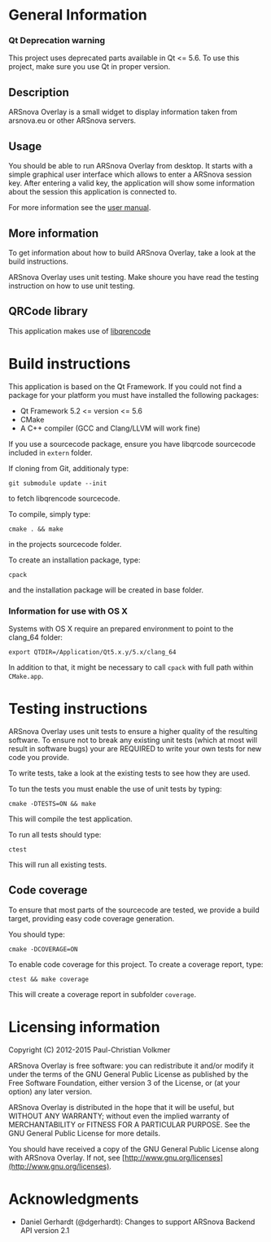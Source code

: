 # General Information

### Qt Deprecation warning

This project uses deprecated parts available in Qt <= 5.6. To use this project, make sure you use Qt in proper version.

## Description
ARSnova Overlay is a small widget to display information taken from arsnova.eu or other ARSnova servers.

## Usage
You should be able to run ARSnova Overlay from desktop. It starts with a simple
graphical user interface which allows to enter a ARSnova session key.
After entering a valid key, the application will show some information about
the session this application is connected to.

For more information see the [user manual](https://arsnova.thm.de/blog/handbuch/mit-live-feedback-praesentieren/).

## More information

To get information about how to build ARSnova Overlay, take a look at the build instructions.

ARSnova Overlay uses unit testing. Make shoure you have read the testing instruction on how to use unit testing.

## QRCode library

This application makes use of [libqrencode](https://github.com/fukuchi/libqrencode)

# Build instructions
This application is based on the Qt Framework. If you could not find a package
for your platform you must have installed the following packages:
* Qt Framework 5.2 <= version <= 5.6
* CMake
* A C++ compiler (GCC and Clang/LLVM will work fine)

If you use a sourcecode package, ensure you have libqrcode sourcecode included in `extern` folder.

If cloning from Git, additionaly type:

    git submodule update --init

to fetch libqrencode sourcecode.

To compile, simply type:

    cmake . && make

in the projects sourcecode folder.

To create an installation package, type:

    cpack

and the installation package will be created in base folder.

### Information for use with OS X
Systems with OS X require an prepared environment to point to the clang_64 folder:

    export QTDIR=/Application/Qt5.x.y/5.x/clang_64

In addition to that, it might be necessary to call `cpack` with full path within `CMake.app`.

# Testing instructions
ARSnova Overlay uses unit tests to ensure a higher quality of the resulting software.
To ensure not to break any existing unit tests (which at most will result in
software bugs) your are REQUIRED to write your own tests for new code you provide.

To write tests, take a look at the existing tests to see how they are used.

To tun the tests you must enable the use of unit tests by typing:

    cmake -DTESTS=ON && make

This will compile the test application.

To run all tests should type:

    ctest

This will run all existing tests.

## Code coverage
To ensure that most parts of the sourcecode are tested, we provide a build target,
providing easy code coverage generation.

You should type:

    cmake -DCOVERAGE=ON

To enable code coverage for this project. To create a coverage report, type:

    ctest && make coverage

This will create a coverage report in subfolder `coverage`.

# Licensing information
Copyright (C) 2012-2015  Paul-Christian Volkmer

ARSnova Overlay is free software: you can redistribute it and/or modify
it under the terms of the GNU General Public License as published by
the Free Software Foundation, either version 3 of the License, or
(at your option) any later version.

ARSnova Overlay is distributed in the hope that it will be useful,
but WITHOUT ANY WARRANTY; without even the implied warranty of
MERCHANTABILITY or FITNESS FOR A PARTICULAR PURPOSE.  See the
GNU General Public License for more details.

You should have received a copy of the GNU General Public License
along with ARSnova Overlay.  If not, see [http://www.gnu.org/licenses](http://www.gnu.org/licenses).

# Acknowledgments

* Daniel Gerhardt (@dgerhardt): Changes to support ARSnova Backend API version 2.1
